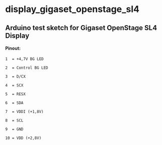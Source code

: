 # display_gigaset_openstage_sl4
## Arduino test sketch for Gigaset OpenStage SL4 Display


#### Pinout:
```
1  = +4,7V BG LED

2  = Control BG LED

3  = D/CX

4  = SCX

5  = RESX

6  = SDA

7  = VDDI (+1,8V)

8  = SCL

9  = GND

10 = VDD (+2,8V)
```